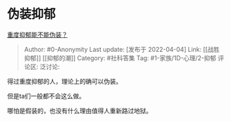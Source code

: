 # 伪装抑郁
[重度抑郁能不能伪装？](https://www.zhihu.com/question/525605146/answer/2423305891)

> Author: #0-Anonymity
> Last update: [发布于 2022-04-04]
> Link: [[战胜抑郁]] [[抑郁的潮]]
> Category: #社科答集
> Tag: #1-家族/1D-心理/2-抑郁
> 评论区:
> 泛讨论:

得过重度抑郁的人，理论上的确可以伪装。

但是ta们一般都不会这么做。

哪怕是假装的，也没有什么理由值得人重新路过地狱。
